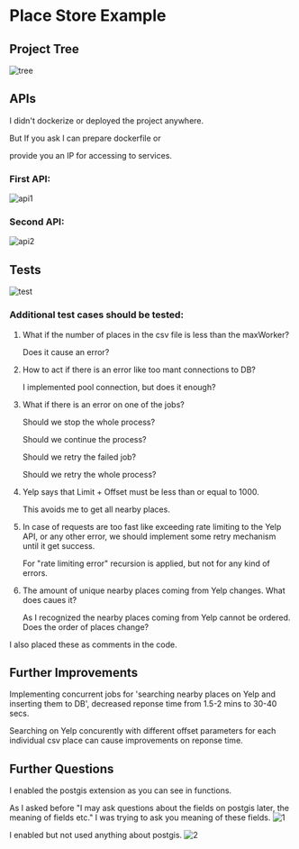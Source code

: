 # Place Store Example

## Project Tree
![tree](https://user-images.githubusercontent.com/46742766/232639719-83a0adb1-d966-449e-853d-277e6d137cbc.png)

## APIs
I didn't dockerize or deployed the project anywhere.


But If you ask I can prepare dockerfile or 


provide you an IP for accessing to services.

### First API:
![api1](https://user-images.githubusercontent.com/46742766/232639732-11904016-bcfa-4e17-a4f1-500bedb11051.png)

### Second API:
![api2](https://user-images.githubusercontent.com/46742766/232639738-bb8ac424-809e-44f2-bd99-85a4e43a151f.png)

## Tests
![test](https://user-images.githubusercontent.com/46742766/232639742-95455a33-08aa-4d93-8151-c335d1160498.png)

### Additional test cases should be tested:
1. What if the number of places in the csv file is less than the maxWorker?

    Does it cause an error?

2. How to act if there is an error like too mant connections to DB?

    I implemented pool connection, but does it enough?

3. What if there is an error on one of the jobs?

	Should we stop the whole process?

    Should we continue the process?
	
    Should we retry the failed job?
	
    Should we retry the whole process?

 4. Yelp says that Limit + Offset must be less than or equal to 1000.

    This avoids me to get all nearby places.

5. In case of requests are too fast like exceeding rate limiting to the Yelp API, or any other error, we should implement some retry mechanism until it get success.

    For "rate limiting error" recursion is applied, but not for any kind of errors.

6. The amount of unique nearby places coming from Yelp changes. What does caues it?

    As I recognized the nearby places coming from Yelp cannot be ordered. Does the order of places change? 

I also placed these as comments in the code.

## Further Improvements

Implementing concurrent jobs for 'searching nearby places on Yelp and inserting them to DB', decreased reponse time from 1.5-2 mins to 30-40 secs.

Searching on Yelp concurently with different offset parameters for each individual csv place can cause improvements on reponse time.

## Further Questions
I enabled the postgis extension as you can see in functions. 

As I asked before "I may ask questions about the fields on postgis later, the meaning of fields etc." I was trying to ask you meaning of these fields.
![1](https://user-images.githubusercontent.com/46742766/232644701-590af9f3-5687-4f8b-82b1-ae226bcb7ed0.png)

I enabled but not used anything about postgis.
![2](https://user-images.githubusercontent.com/46742766/232644722-b749415d-bd6a-4c45-8bf8-8f7583aa084b.png)
